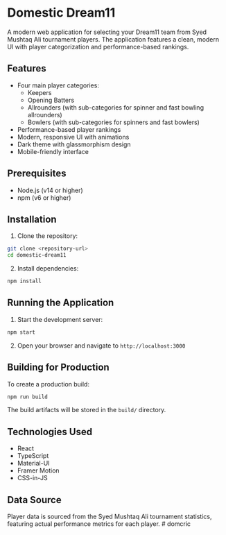 # Domestic Dream11

A modern web application for selecting your Dream11 team from Syed Mushtaq Ali tournament players. The application features a clean, modern UI with player categorization and performance-based rankings.

## Features

- Four main player categories:
  - Keepers
  - Opening Batters
  - Allrounders (with sub-categories for spinner and fast bowling allrounders)
  - Bowlers (with sub-categories for spinners and fast bowlers)
- Performance-based player rankings
- Modern, responsive UI with animations
- Dark theme with glassmorphism design
- Mobile-friendly interface

## Prerequisites

- Node.js (v14 or higher)
- npm (v6 or higher)

## Installation

1. Clone the repository:
```bash
git clone <repository-url>
cd domestic-dream11
```

2. Install dependencies:
```bash
npm install
```

## Running the Application

1. Start the development server:
```bash
npm start
```

2. Open your browser and navigate to `http://localhost:3000`

## Building for Production

To create a production build:

```bash
npm run build
```

The build artifacts will be stored in the `build/` directory.

## Technologies Used

- React
- TypeScript
- Material-UI
- Framer Motion
- CSS-in-JS

## Data Source

Player data is sourced from the Syed Mushtaq Ali tournament statistics, featuring actual performance metrics for each player. #   d o m c r i c  
 